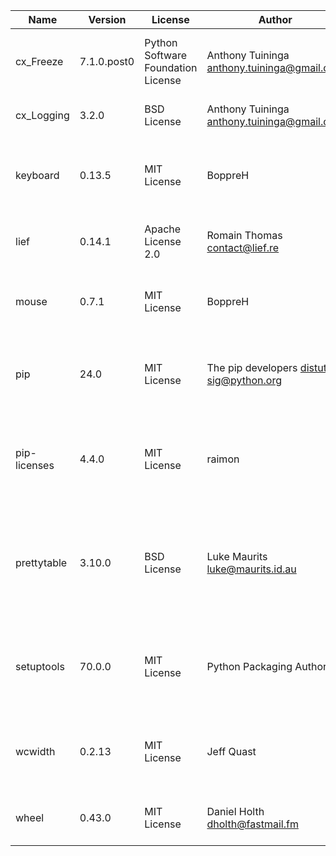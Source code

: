 | Name         | Version     | License                            | Author                                        | URL                                            | Description                                                                                           |
|--------------|-------------|------------------------------------|-----------------------------------------------|------------------------------------------------|-------------------------------------------------------------------------------------------------------|
| cx_Freeze    | 7.1.0.post0 | Python Software Foundation License | Anthony Tuininga <anthony.tuininga@gmail.com> | https://github.com/marcelotduarte/cx_Freeze    | Create standalone executables from Python scripts                                                     |
| cx_Logging   | 3.2.0       | BSD License                        | Anthony Tuininga <anthony.tuininga@gmail.com> | https://github.com/anthony-tuininga/cx_Logging | Python and C interfaces for logging                                                                   |
| keyboard     | 0.13.5      | MIT License                        | BoppreH                                       | https://github.com/boppreh/keyboard            | Hook and simulate keyboard events on Windows and Linux                                                |
| lief         | 0.14.1      | Apache License 2.0                 | Romain Thomas <contact@lief.re>               | https://lief-project.github.io/                | Library to instrument executable formats                                                              |
| mouse        | 0.7.1       | MIT License                        | BoppreH                                       | https://github.com/boppreh/mouse               | Hook and simulate mouse events on Windows and Linux                                                   |
| pip          | 24.0        | MIT License                        | The pip developers <distutils-sig@python.org> | https://pip.pypa.io/                           | The PyPA recommended tool for installing Python packages.                                             |
| pip-licenses | 4.4.0       | MIT License                        | raimon                                        | https://github.com/raimon49/pip-licenses       | Dump the software license list of Python packages installed with pip.                                 |
| prettytable  | 3.10.0      | BSD License                        | Luke Maurits <luke@maurits.id.au>             | https://github.com/jazzband/prettytable        | A simple Python library for easily displaying tabular data in a visually appealing ASCII table format |
| setuptools   | 70.0.0      | MIT License                        | Python Packaging Authority                    | https://github.com/pypa/setuptools             | Easily download, build, install, upgrade, and uninstall Python packages                               |
| wcwidth      | 0.2.13      | MIT License                        | Jeff Quast                                    | https://github.com/jquast/wcwidth              | Measures the displayed width of unicode strings in a terminal                                         |
| wheel        | 0.43.0      | MIT License                        | Daniel Holth <dholth@fastmail.fm>             | https://github.com/pypa/wheel                  | A built-package format for Python                                                                     |
